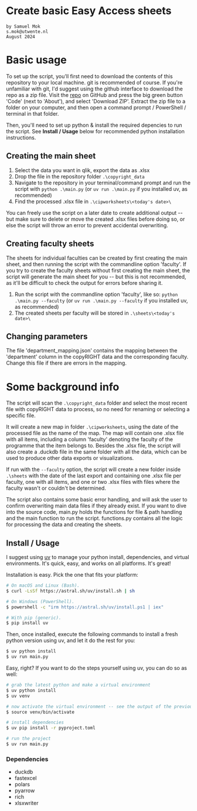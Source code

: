 # Create basic Easy Access sheets
    by Samuel Mok
    s.mok@utwente.nl
    August 2024

# Basic usage

To set up the script, you'll first need to download the contents of this repository to your local machine. git is recommended of course.
If you're unfamiliar with git, I'd suggest using the github interface to download the repo as a zip file. Visit the [repo](https://github.com/utsmok/easy_access_sheets) on GitHub and press the big green button 'Code' (next to 'About'), and select 'Download ZIP'. Extract the zip file to a folder on your computer, and then open a command prompt / PowerShell / terminal in that folder.

Then, you'll need to set up python & install the required depencies to run the script. See **Install / Usage** below for recommended python installation instructions.


## Creating the main sheet

1. Select the data you want in qlik, export the data as .xlsx
2. Drop the file in the repository folder ```.\copyright_data```
3. Navigate to the repository in your terminal/command prompt and run the script with ```python .\main.py``` (or ```uv run .\main.py``` if you installed uv, as recommended)
4. Find the processed .xlsx file in ```.\cipworksheets\<today's date>\```

You can freely use the script on a later date to create additional output -- but make sure to delete or move the created .xlsx files before doing so, or else the script will throw an error to prevent accidental overwriting.

## Creating faculty sheets

The sheets for individual faculties can be created by first creating the main sheet, and then running the script with the commandline option 'faculty'.
If you try to create the faculty sheets without first creating the main sheet, the script will generate the main sheet for you -- but this is not recommended, as it'll be difficult to check the output for errors before sharing it.

1. Run the script with the commandline option 'faculty', like so: ```python .\main.py --faculty``` (or ```uv run .\main.py --faculty``` if you installed uv, as recommended)
2. The created sheets per faculty will be stored in ```.\sheets\<today's date>\```

## Changing parameters

The file 'department_mapping.json' contains the mapping between the 'department' column in the copyRIGHT data and the corresponding faculty. Change this file if there are errors in the mapping.

# Some background info

The script will scan the ```.\copyright_data``` folder and select the most recent file with copyRIGHT data to process, so no need for renaming or selecting a specific file.

It will create a new map in folder ```.\cipworksheets```, using the date of the processed file as the name of the map.
The map will contain one .xlsx file with all items, including a column 'faculty' denoting the faculty of the programme that the item belongs to.
Besides the .xlsx file, the script will also create a .duckdb file in the same folder with all the data, which can be used to produce other data exports or visualizations.

If run with the ```--faculty``` option, the script will create a new folder inside ```.\sheets``` with the date of the last export and containing one .xlsx file per faculty,  one with all items, and one or two .xlsx files with files where the faculty wasn't or couldn't be determined.

The script also contains some basic error handling, and will ask the user to confirm overwriting main data files if they already exist.
If you want to dive into the source code, main.py holds the functions for file & path handling and the main function to run the script. functions.py contains all the logic for processing the data and creating the sheets.


## Install / Usage

I suggest using [uv](https://github.com/astral-sh/uv) to manage your python install, dependencies, and virtual environments. It's quick, easy, and works on all platforms. It's great!

Installation is easy. Pick the one that fits your platform:

```bash
# On macOS and Linux (Bash).
$ curl -LsSf https://astral.sh/uv/install.sh | sh

# On Windows (PowerShell).
$ powershell -c "irm https://astral.sh/uv/install.ps1 | iex"

# With pip (generic).
$ pip install uv
```

Then, once installed, execute the following commands to install a fresh python version using uv, and let it do the rest for you:

```bash
$ uv python install
$ uv run main.py
```

Easy, right? If you want to do the steps yourself using uv, you can do so as well:

```bash
# grab the latest python and make a virtual environment
$ uv python install
$ uv venv

# now activate the virtual environment -- see the output of the previous command
$ source venv/bin/activate

# install dependencies
$ uv pip install -r pyproject.toml

# run the project
$ uv run main.py
```

### Dependencies
- duckdb
- fastexcel
- polars
- pyarrow
- rich
- xlsxwriter
